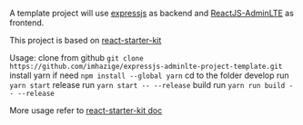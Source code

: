 A template project will use [expressjs](http://expressjs.com/) as backend
and [ReactJS-AdminLTE](https://github.com/booleanhunter/ReactJS-AdminLTE) as frontend.

This project is based on [react-starter-kit](https://github.com/kriasoft/react-starter-kit)

Usage:
clone from github 
```git clone https://github.com/imhazige/expressjs-adminlte-project-template.git```
install yarn if need ```npm install --global yarn```
cd to the folder
develop run ```yarn start```
release run ```yarn start -- --release```
build run ```yarn run build -- --release```

More usage refer to [react-starter-kit doc](https://github.com/kriasoft/react-starter-kit/blob/master/docs/getting-started.md)




